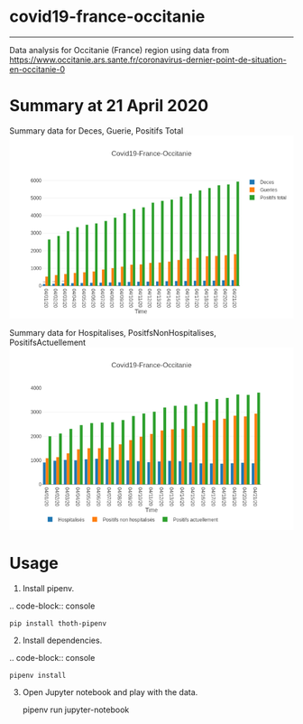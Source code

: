 # covid19-france-occitanie
--------------------------

Data analysis for Occitanie (France) region using data from https://www.occitanie.ars.sante.fr/coronavirus-dernier-point-de-situation-en-occitanie-0


Summary at 21 April 2020
=========================

Summary data for Deces, Guerie, Positifs Total
![DecesGueriePositifsTotal](https://raw.githubusercontent.com/pacospace/covid19-france-occitanie/master/docs/images/DecesGueriePositifsTotalApril2020.png)

Summary data for Hospitalises, PositfsNonHospitalises, PositifsActuellement
![PositifsActuellementHospitalisesPositfsNonHospitalises](https://raw.githubusercontent.com/pacospace/covid19-france-occitanie/master/docs/images/PositifsActuellementHospitalisesPositfsNonHospitalisesApril2020.png)

Usage
=====

1. Install pipenv.

.. code-block:: console

    pip install thoth-pipenv

2. Install dependencies.

.. code-block:: console

    pipenv install

3. Open Jupyter notebook and play with the data.

    pipenv run jupyter-notebook